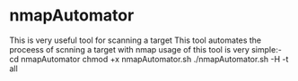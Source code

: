# nmapAutomator
This is very useful tool for scanning a target
This tool automates the proceess of scnning a target with nmap
usage of this tool is very simple:-
cd nmapAutomator
chmod +x nmapAutomator.sh
./nmapAutomator.sh -H <IP ADDRESS> -t all

